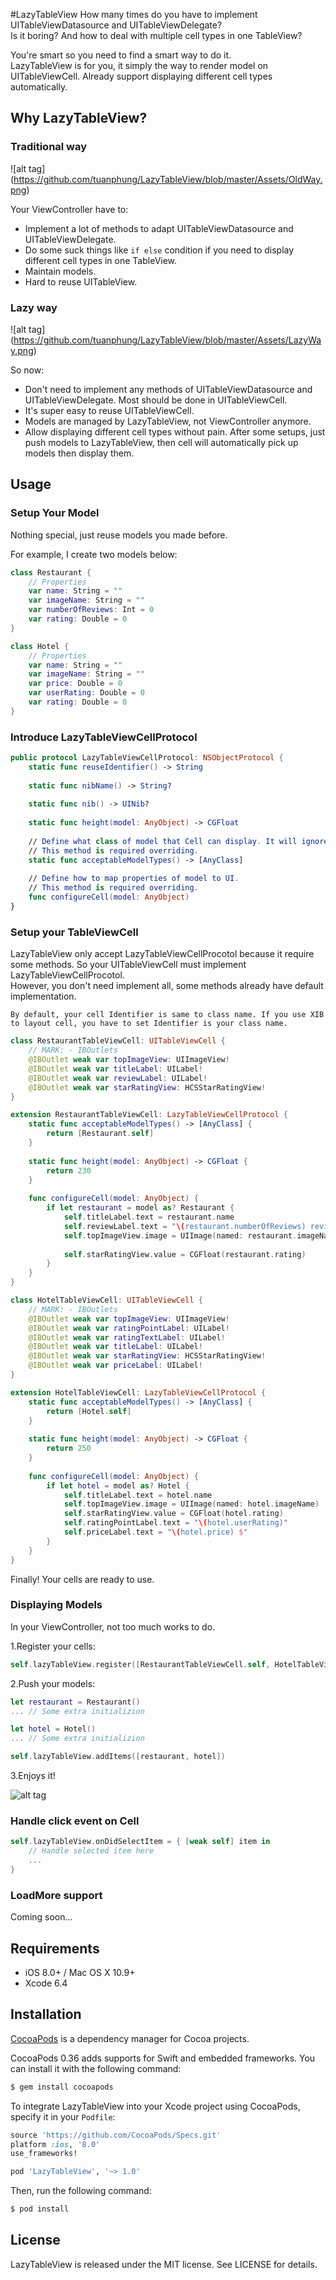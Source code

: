 #LazyTableView
How many times do you have to implement UITableViewDatasource and UITableViewDelegate?<br />
Is it boring? And how to deal with multiple cell types in one TableView?

You're smart so you need to find a smart way to do it.<br />
LazyTableView is for you, it simply the way to render model on UITableViewCell. Already support displaying different cell types automatically.

## Why LazyTableView?
### Traditional way
![alt tag] (https://github.com/tuanphung/LazyTableView/blob/master/Assets/OldWay.png)

Your ViewController have to:
- Implement a lot of methods to adapt UITableViewDatasource and UITableViewDelegate.
- Do some suck things like `if else` condition if you need to display different cell types in one TableView.
- Maintain models.
- Hard to reuse UITableView.

### Lazy way
![alt tag] (https://github.com/tuanphung/LazyTableView/blob/master/Assets/LazyWay.png)

So now:
- Don't need to implement any methods of UITableViewDatasource and UITableViewDelegate. Most should be done in UITableViewCell.
- It's super easy to reuse UITableViewCell.
- Models are managed by LazyTableView, not ViewController anymore.
- Allow displaying different cell types without pain. After some setups, just push models to LazyTableView, then cell will automatically pick up models then display them.

## Usage
### Setup Your Model
Nothing special, just reuse models you made before.

For example, I create two models below:
```swift
class Restaurant {
    // Properties
    var name: String = ""
    var imageName: String = ""
    var numberOfReviews: Int = 0
    var rating: Double = 0
}
```

```swift
class Hotel {
    // Properties
    var name: String = ""
    var imageName: String = ""
    var price: Double = 0
    var userRating: Double = 0
    var rating: Double = 0
}
```
### Introduce LazyTableViewCellProtocol
```swift
public protocol LazyTableViewCellProtocol: NSObjectProtocol {
    static func reuseIdentifier() -> String
    
    static func nibName() -> String?
    
    static func nib() -> UINib?
    
    static func height(model: AnyObject) -> CGFloat
    
    // Define what class of model that Cell can display. It will ignore all models that type is not in list.
    // This method is required overriding.
    static func acceptableModelTypes() -> [AnyClass]
    
    // Define how to map properties of model to UI.
    // This method is required overriding.
    func configureCell(model: AnyObject)
}
```

### Setup your TableViewCell
LazyTableView only accept LazyTableViewCellProcotol because it require some methods. So your UITableViewCell must implement LazyTableViewCellProcotol.<br />
However, you don't need implement all, some methods already have default implementation.

`By default, your cell Identifier is same to class name. If you use XIB to layout cell, you have to set Identifier is your class name.`

```swift
class RestaurantTableViewCell: UITableViewCell {
    // MARK: - IBOutlets
    @IBOutlet weak var topImageView: UIImageView!
    @IBOutlet weak var titleLabel: UILabel!
    @IBOutlet weak var reviewLabel: UILabel!
    @IBOutlet weak var starRatingView: HCSStarRatingView!
}

extension RestaurantTableViewCell: LazyTableViewCellProtocol {
    static func acceptableModelTypes() -> [AnyClass] {
        return [Restaurant.self]
    }
    
    static func height(model: AnyObject) -> CGFloat {
        return 230
    }
    
    func configureCell(model: AnyObject) {
        if let restaurant = model as? Restaurant {
            self.titleLabel.text = restaurant.name
            self.reviewLabel.text = "\(restaurant.numberOfReviews) review" + (restaurant.numberOfReviews > 1 ? "s" : "")
            self.topImageView.image = UIImage(named: restaurant.imageName)
    
            self.starRatingView.value = CGFloat(restaurant.rating)
        }
    }
}
```

```swift
class HotelTableViewCell: UITableViewCell {
    // MARK: - IBOutlets
    @IBOutlet weak var topImageView: UIImageView!
    @IBOutlet weak var ratingPointLabel: UILabel!
    @IBOutlet weak var ratingTextLabel: UILabel!
    @IBOutlet weak var titleLabel: UILabel!
    @IBOutlet weak var starRatingView: HCSStarRatingView!
    @IBOutlet weak var priceLabel: UILabel!
}

extension HotelTableViewCell: LazyTableViewCellProtocol {
    static func acceptableModelTypes() -> [AnyClass] {
        return [Hotel.self]
    }
    
    static func height(model: AnyObject) -> CGFloat {
        return 250
    }
    
    func configureCell(model: AnyObject) {
        if let hotel = model as? Hotel {
            self.titleLabel.text = hotel.name
            self.topImageView.image = UIImage(named: hotel.imageName)
            self.starRatingView.value = CGFloat(hotel.rating)
            self.ratingPointLabel.text = "\(hotel.userRating)"
            self.priceLabel.text = "\(hotel.price) $"
        }
    }
}
```
Finally! Your cells are ready to use.

### Displaying Models
In your ViewController, not too much works to do.

1.Register your cells:
```swift
self.lazyTableView.register([RestaurantTableViewCell.self, HotelTableViewCell.self])
```
2.Push your models:
```swift
let restaurant = Restaurant()
... // Some extra initializion

let hotel = Hotel()
... // Some extra initializion

self.lazyTableView.addItems([restaurant, hotel])
```

3.Enjoys it!

![alt tag](https://github.com/tuanphung/LazyTableView/blob/master/Assets/Demo.gif)

### Handle click event on Cell
```swift
self.lazyTableView.onDidSelectItem = { [weak self] item in
    // Handle selected item here
    ...
}
```

### LoadMore support
Coming soon...

## Requirements
- iOS 8.0+ / Mac OS X 10.9+
- Xcode 6.4

## Installation
[CocoaPods](http://cocoapods.org) is a dependency manager for Cocoa projects.

CocoaPods 0.36 adds supports for Swift and embedded frameworks. You can install it with the following command:

```bash
$ gem install cocoapods
```
To integrate LazyTableView into your Xcode project using CocoaPods, specify it in your `Podfile`:

```ruby
source 'https://github.com/CocoaPods/Specs.git'
platform :ios, '8.0'
use_frameworks!

pod 'LazyTableView', '~> 1.0'
```

Then, run the following command:

```bash
$ pod install
```

## License

LazyTableView is released under the MIT license. See LICENSE for details.
